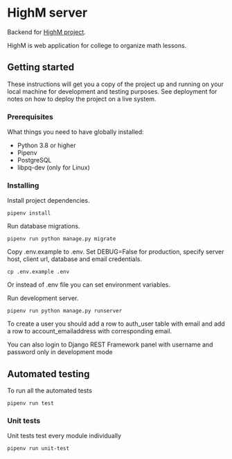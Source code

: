 # HighM server
Backend for [HighM project](https://github.com/Romez1990/highm).

HighM is web application for college to organize math lessons.

## Getting started
These instructions will get you a copy of the project up and running on your
local machine for development and testing purposes. See deployment for notes on
how to deploy the project on a live system.

### Prerequisites
What things you need to have globally installed:
- Python 3.8 or higher
- Pipenv
- PostgreSQL
- libpq-dev (only for Linux)

### Installing
Install project dependencies.
```shell script
pipenv install
```

Run database migrations.
```shell script
pipenv run python manage.py migrate
```

Copy .env.example to .env. Set DEBUG=False for production, specify server
host, client url, database and email credentials.
```shell script
cp .env.example .env
```
Or instead of .env file you can set environment variables.

Run development server.
```shell script
pipenv run python manage.py runserver
```

To create a user you should add a row to auth_user table with email and add a
row to account_emailaddress with corresponding email.

You can also login to Django REST Framework panel with username and password
only in development mode

## Automated testing
To run all the automated tests
```shell script
pipenv run test
```

### Unit tests
Unit tests test every module individually
```shell script
pipenv run unit-test
```
